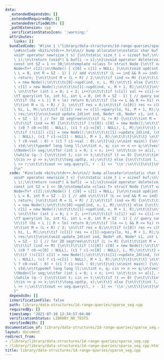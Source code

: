 ```yaml
---
data:
  _extendedDependsOn: []
  _extendedRequiredBy: []
  _extendedVerifiedWith: []
  _pathExtension: cpp
  _verificationStatusIcon: ':warning:'
  attributes:
    links: []
  bundledCode: "#line 1 \"library/data-structures/1d-range-queries/sparse_seg.cpp\"\
    \n#include <bits/stdc++.h>\n\n// bump allocator\n\nstatic char buf[450 << 20];\n\
    void* operator new(size_t s) {\n\tstatic size_t i = sizeof buf;\n\tassert(s <\
    \ i);\n\treturn (void*) & buf[i -= s];\n}\nvoid operator delete(void*) {}\n\n\
    const int SZ = 1 << 30;\n\ntemplate <class T> struct Node {\n\tT val = 0; \n\t\
    Node<T>* c[2];\n\tNode() { c[0] = c[1] = NULL; }\n\n\tvoid upd(int ind, T v, int\
    \ L = 0, int R = SZ - 1) { // add v\n\t\tif (L == ind && R == ind) { val += v;\
    \ return; }\n\t\tint M = (L + R) / 2;\n\t\tif (ind <= M) {\n\t\t\tif (!c[0]) c[0]\
    \ = new Node();\n\t\t\tc[0]->upd(ind, v, L, M);\n\t\t} else {\n\t\t\tif (!c[1])\
    \ c[1] = new Node();\n\t\t\tc[1]->upd(ind, v, M + 1, R);\n\t\t}\n\t\tval = 0;\
    \ \n\t\tfor (int i = 0; i < 2; i++)\n\t\t\tif (c[i]) val += c[i]->val;\n\t}\n\n\
    \tT query(int lo, int hi, int L = 0, int R = SZ - 1) { // query sum of segment\n\
    \t\tif (hi < L || R < lo) return 0;\n\t\tif (lo <= L && R <= hi) return val;\n\
    \t\tint M = (L + R) / 2; \n\t\tT res = 0;\n\t\tif (c[0]) res += c[0]->query(lo,\
    \ hi, L, M);\n\t\tif (c[1]) res += c[1]->query(lo, hi, M + 1, R);\n\t\treturn\
    \ res;\n\t}\n\n\tvoid update_2d(int ind, Node* c0, Node* c1, int L = 0, int R\
    \ = SZ - 1) { // for 2D segtree\n\t\tif (L != R) {\n\t\t\tint M = (L + R) / 2;\n\
    \t\t\tif (ind <= M) {\n\t\t\t\tif (!c[0]) c[0] = new Node();\n\t\t\t\tc[0]->update_2d(ind,\
    \ (c0 ? c0->c[0] : NULL), (c1 ? c1->c[0] : NULL), L, M);\n\t\t\t} else {\n\t\t\
    \t\tif (!c[1]) c[1] = new Node();\n\t\t\t\tc[1]->update_2d(ind, (c0 ? c0->c[1]\
    \ : NULL), (c1 ? c1->c[1] : NULL), M + 1, R);\n\t\t\t}\n\t\t} \n\t\tval = (c0\
    \ ? c0->val : 0) + (c1 ? c1->val : 0);\n\t}\n};\n\nint main() {\n\tusing namespace\
    \ std;\n\ttypedef long long ll;\n\tint n, q; cin >> n >> q;\n\tvector<ll> a(n);\n\
    \tNode<ll> seg;\n\tfor (int i = 0; i < n; i++) \n\t\tcin >> a[i], seg.upd(i, a[i]);\n\
    \twhile (q--) {\n\t\tint t; cin >> t;\n\t\tif (t == 0) {\n\t\t\tint p, x;\n\t\t\
    \tcin >> p >> x;\n\t\t\tseg.upd(p, x);\n\t\t} else {\n\t\t\tint l, r; cin >> l\
    \ >> r;\n\t\t\tcout << seg.query(l, r - 1) << '\\n';\n\t\t}\n\t}\n\treturn 0;\n\
    }\n"
  code: "#include <bits/stdc++.h>\n\n// bump allocator\n\nstatic char buf[450 << 20];\n\
    void* operator new(size_t s) {\n\tstatic size_t i = sizeof buf;\n\tassert(s <\
    \ i);\n\treturn (void*) & buf[i -= s];\n}\nvoid operator delete(void*) {}\n\n\
    const int SZ = 1 << 30;\n\ntemplate <class T> struct Node {\n\tT val = 0; \n\t\
    Node<T>* c[2];\n\tNode() { c[0] = c[1] = NULL; }\n\n\tvoid upd(int ind, T v, int\
    \ L = 0, int R = SZ - 1) { // add v\n\t\tif (L == ind && R == ind) { val += v;\
    \ return; }\n\t\tint M = (L + R) / 2;\n\t\tif (ind <= M) {\n\t\t\tif (!c[0]) c[0]\
    \ = new Node();\n\t\t\tc[0]->upd(ind, v, L, M);\n\t\t} else {\n\t\t\tif (!c[1])\
    \ c[1] = new Node();\n\t\t\tc[1]->upd(ind, v, M + 1, R);\n\t\t}\n\t\tval = 0;\
    \ \n\t\tfor (int i = 0; i < 2; i++)\n\t\t\tif (c[i]) val += c[i]->val;\n\t}\n\n\
    \tT query(int lo, int hi, int L = 0, int R = SZ - 1) { // query sum of segment\n\
    \t\tif (hi < L || R < lo) return 0;\n\t\tif (lo <= L && R <= hi) return val;\n\
    \t\tint M = (L + R) / 2; \n\t\tT res = 0;\n\t\tif (c[0]) res += c[0]->query(lo,\
    \ hi, L, M);\n\t\tif (c[1]) res += c[1]->query(lo, hi, M + 1, R);\n\t\treturn\
    \ res;\n\t}\n\n\tvoid update_2d(int ind, Node* c0, Node* c1, int L = 0, int R\
    \ = SZ - 1) { // for 2D segtree\n\t\tif (L != R) {\n\t\t\tint M = (L + R) / 2;\n\
    \t\t\tif (ind <= M) {\n\t\t\t\tif (!c[0]) c[0] = new Node();\n\t\t\t\tc[0]->update_2d(ind,\
    \ (c0 ? c0->c[0] : NULL), (c1 ? c1->c[0] : NULL), L, M);\n\t\t\t} else {\n\t\t\
    \t\tif (!c[1]) c[1] = new Node();\n\t\t\t\tc[1]->update_2d(ind, (c0 ? c0->c[1]\
    \ : NULL), (c1 ? c1->c[1] : NULL), M + 1, R);\n\t\t\t}\n\t\t} \n\t\tval = (c0\
    \ ? c0->val : 0) + (c1 ? c1->val : 0);\n\t}\n};\n\nint main() {\n\tusing namespace\
    \ std;\n\ttypedef long long ll;\n\tint n, q; cin >> n >> q;\n\tvector<ll> a(n);\n\
    \tNode<ll> seg;\n\tfor (int i = 0; i < n; i++) \n\t\tcin >> a[i], seg.upd(i, a[i]);\n\
    \twhile (q--) {\n\t\tint t; cin >> t;\n\t\tif (t == 0) {\n\t\t\tint p, x;\n\t\t\
    \tcin >> p >> x;\n\t\t\tseg.upd(p, x);\n\t\t} else {\n\t\t\tint l, r; cin >> l\
    \ >> r;\n\t\t\tcout << seg.query(l, r - 1) << '\\n';\n\t\t}\n\t}\n\treturn 0;\n\
    }"
  dependsOn: []
  isVerificationFile: false
  path: library/data-structures/1d-range-queries/sparse_seg.cpp
  requiredBy: []
  timestamp: '2021-07-10 12:34:57-04:00'
  verificationStatus: LIBRARY_NO_TESTS
  verifiedWith: []
documentation_of: library/data-structures/1d-range-queries/sparse_seg.cpp
layout: document
redirect_from:
- /library/library/data-structures/1d-range-queries/sparse_seg.cpp
- /library/library/data-structures/1d-range-queries/sparse_seg.cpp.html
title: library/data-structures/1d-range-queries/sparse_seg.cpp
---
```

